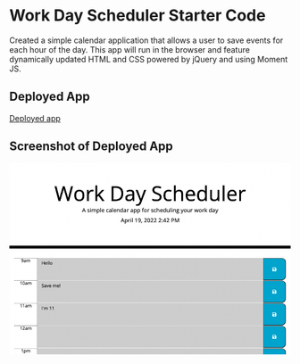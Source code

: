 # Work Day Scheduler Starter Code

Created a simple calendar application that allows a user to save events for each hour of the day. This app will run in the browser and feature dynamically updated HTML and CSS powered by jQuery and using Moment JS.

## Deployed App

[Deployed app]()

## Screenshot of Deployed App

![Screenshot](./assets/images/screenshot.png)